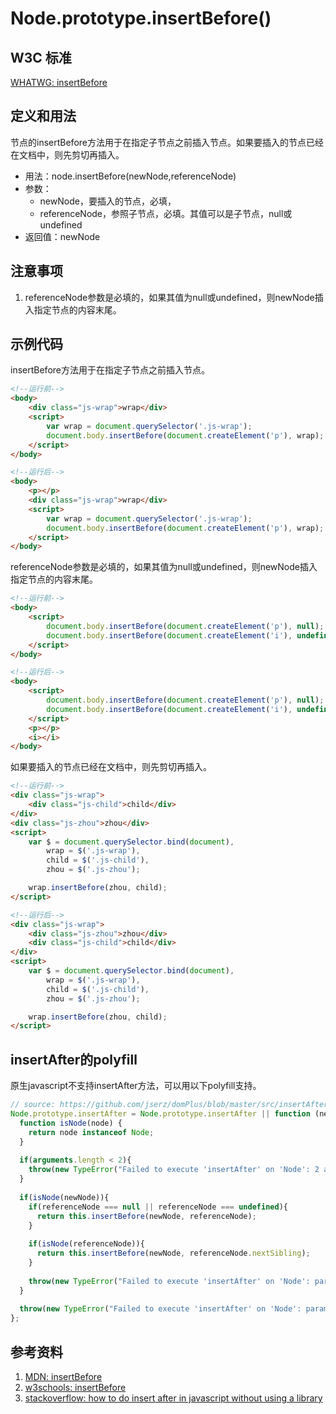 # Node.prototype.insertBefore()

## W3C 标准
[WHATWG: insertBefore](https://dom.spec.whatwg.org/#dom-node-insertbefore)

## 定义和用法
节点的insertBefore方法用于在指定子节点之前插入节点。如果要插入的节点已经在文档中，则先剪切再插入。

- 用法：node.insertBefore(newNode,referenceNode)
- 参数：
    - newNode，要插入的节点，必填，
    - referenceNode，参照子节点，必填。其值可以是子节点，null或undefined
- 返回值：newNode

## 注意事项
1. referenceNode参数是必填的，如果其值为null或undefined，则newNode插入指定节点的内容末尾。


## 示例代码
insertBefore方法用于在指定子节点之前插入节点。
```html
<!--运行前-->
<body>
    <div class="js-wrap">wrap</div>
    <script>
        var wrap = document.querySelector('.js-wrap');
        document.body.insertBefore(document.createElement('p'), wrap);
    </script>
</body>

<!--运行后-->
<body>
    <p></p>
    <div class="js-wrap">wrap</div>
    <script>
        var wrap = document.querySelector('.js-wrap');
        document.body.insertBefore(document.createElement('p'), wrap);
    </script>
</body>
```
referenceNode参数是必填的，如果其值为null或undefined，则newNode插入指定节点的内容末尾。
```html
<!--运行前-->
<body>
    <script>
        document.body.insertBefore(document.createElement('p'), null);
        document.body.insertBefore(document.createElement('i'), undefined);
    </script>
</body>

<!--运行后-->
<body>
    <script>
        document.body.insertBefore(document.createElement('p'), null);
        document.body.insertBefore(document.createElement('i'), undefined);
    </script>
    <p></p>
    <i></i>
</body>
```
如果要插入的节点已经在文档中，则先剪切再插入。
```html
<!--运行前-->
<div class="js-wrap">
    <div class="js-child">child</div>
</div>
<div class="js-zhou">zhou</div>
<script>
    var $ = document.querySelector.bind(document),
        wrap = $('.js-wrap'),
        child = $('.js-child'),
        zhou = $('.js-zhou');

    wrap.insertBefore(zhou, child);
</script>

<!--运行后-->
<div class="js-wrap">
    <div class="js-zhou">zhou</div>
    <div class="js-child">child</div>
</div>
<script>
    var $ = document.querySelector.bind(document),
        wrap = $('.js-wrap'),
        child = $('.js-child'),
        zhou = $('.js-zhou');

    wrap.insertBefore(zhou, child);
</script>
```

## insertAfter的polyfill
原生javascript不支持insertAfter方法，可以用以下polyfill支持。
```javascript
// source: https://github.com/jserz/domPlus/blob/master/src/insertAfter()/insertAfter.js
Node.prototype.insertAfter = Node.prototype.insertAfter || function (newNode, referenceNode) {
  function isNode(node) {
    return node instanceof Node;
  }
  
  if(arguments.length < 2){
    throw(new TypeError("Failed to execute 'insertAfter' on 'Node': 2 arguments required, but only "+ arguments.length +" present."));
  }
  
  if(isNode(newNode)){
    if(referenceNode === null || referenceNode === undefined){
      return this.insertBefore(newNode, referenceNode);
    }
    
    if(isNode(referenceNode)){
      return this.insertBefore(newNode, referenceNode.nextSibling);
    }
    
    throw(new TypeError("Failed to execute 'insertAfter' on 'Node': parameter 2 is not of type 'Node'."));
  }
  
  throw(new TypeError("Failed to execute 'insertAfter' on 'Node': parameter 1 is not of type 'Node'."));
};
```

## 参考资料
1. [MDN: insertBefore][1]
2. [w3schools: insertBefore][2]
3. [stackoverflow: how to do insert after in javascript without using a library][3]


[1]: https://developer.mozilla.org/en-US/docs/Web/API/Node/insertBefore
[2]: http://www.w3schools.com/jsref/met_node_insertbefore.asp
[3]: http://stackoverflow.com/questions/4793604/how-to-do-insert-after-in-javascript-without-using-a-library
